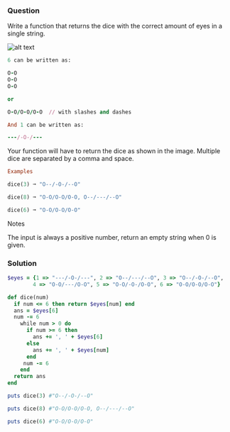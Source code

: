 ### Question

Write a function that returns the dice with the correct amount of eyes in a single string.

![alt text](https://ibb.co/drVtNLf)



```ruby
6 can be written as:

O-O
O-O
O-O

or

O-O/O-O/O-O  // with slashes and dashes

And 1 can be written as:

---/-O-/---

```

Your function will have to return the dice as shown in the image. Multiple dice are separated by a comma and space.

```ruby
Examples

dice(3) ➞ "O--/-O-/--O"

dice(8) ➞ "O-O/O-O/O-O, O--/---/--O"

dice(6) ➞ "O-O/O-O/O-O"
```

Notes

The input is always a positive number, return an empty string when 0 is given.

### Solution
```ruby
$eyes = {1 => "---/-O-/---", 2 => "O--/---/--O", 3 => "O--/-O-/--O",
        4 => "O-O/---/O-O", 5 => "O-O/-O-/O-O", 6 => "O-O/O-O/O-O"}

def dice(num)
  if num <= 6 then return $eyes[num] end
  ans = $eyes[6]
  num -= 6
    while num > 0 do
      if num >= 6 then
        ans += ', ' + $eyes[6]
      else
        ans += ', ' + $eyes[num]
      end
     num -= 6
    end
  return ans
end

puts dice(3) #"O--/-O-/--O"

puts dice(8) #"O-O/O-O/O-O, O--/---/--O"

puts dice(6) #"O-O/O-O/O-O"
```
